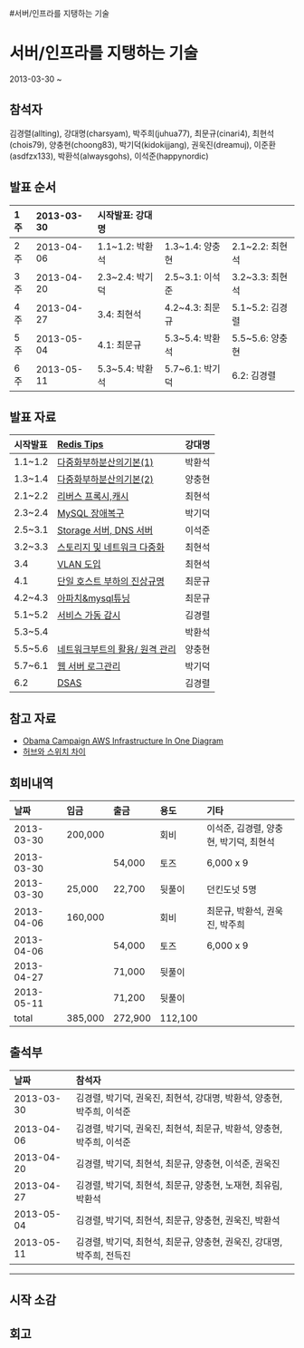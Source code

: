 #서버/인프라를 지탱하는 기술

# 서버/인프라를 지탱하는 기술 #

2013-03-30 ~

## 참석자 ##
김경렬(allting),
강대명(charsyam),
박주희(juhua77),
최문규(cinari4),
최현석(chois79),
양충현(choong83),
박기덕(kidokijjang),
권욱진(dreamuj),
이준환(asdfzx133),
박환석(alwaysgohs),
이석준(happynordic)


## 발표 순서 ##
| 1주 | 2013-03-30 | 시작발표: 강대명 |  |   |
|:---|:-----------|:----------|:-|:--|
| 2주 | 2013-04-06 | 1.1~1.2: 박환석 | 1.3~1.4: 양충현 | 2.1~2.2: 최현석 |
| 3주 | 2013-04-20 | 2.3~2.4: 박기덕 | 2.5~3.1: 이석준 | 3.2~3.3: 최현석|
| 4주 | 2013-04-27 | 3.4: 최현석  | 4.2~4.3: 최문규 | 5.1~5.2: 김경렬 |
| 5주 | 2013-05-04 | 4.1: 최문규  | 5.3~5.4: 박환석 | 5.5~5.6: 양충현 |
| 6주 | 2013-05-11 | 5.3~5.4: 박환석 | 5.7~6.1: 박기덕 |  6.2: 김경렬 |

## 발표 자료 ##
| 시작발표 | [Redis Tips](http://www.slideshare.net/charsyam2/redis-ndc2013)| 강대명 |
|:-----|:---------------------------------------------------------------|:----|
| 1.1~1.2 | [다중화부하분산의기본(1)](http://www.slideshare.net/alwaysgo/basis-of-composing-server-and-infra) | 박환석 |
| 1.3~1.4 |[다중화부하분산의기본(2)](http://www.slideshare.net/choong83/1314-18269923)  | 양충현 |
| 2.1~2.2 |[리버스 프록시,캐시](http://www.slideshare.net/HyeonSeokChoi/212-18339175)  | 최현석 |
| 2.3~2.4 | [MySQL 장애복구](http://www.slideshare.net/kidoki/my-sql-19161880)  | 박기덕 |
| 2.5~3.1 | [Storage 서버, DNS 서버](http://www.slideshare.net/combatrav/pt-20439459) | 이석준 |
| 3.2~3.3 |[스토리지 및 네트워크 다중화](http://www.slideshare.net/HyeonSeokChoi/3-2-3)  | 최현석 |
| 3.4  | [VLAN 도입](http://www.slideshare.net/HyeonSeokChoi/34-20376358) | 최현석 |
| 4.1  | [단일 호스트 부하의 진상규명](http://www.slideshare.net/cinari4/41-20513189)  | 최문규 |
| 4.2~4.3 |[아파치&mysql튜닝](http://www.slideshare.net/slideshow/embed_code/20189931)| 최문규 |
| 5.1~5.2 |[서비스 가동 감시](http://goo.gl/MEXwF)                                | 김경렬 |
| 5.3~5.4 |                                                                | 박환석 |
| 5.5~5.6 |[네트워크부트의 활용/ 원격 관리](http://www.slideshare.net/choong83/5556-20479804)  | 양충현 |
| 5.7~6.1 |[웹 서버 로그관리](http://www.slideshare.net/kidoki/ss-20931395)       | 박기덕 |
| 6.2  |[DSAS](http://www.slideshare.net/allting/dsas-20990142)         | 김경렬 |

## 참고 자료 ##

  * [Obama Campaign AWS Infrastructure In One Diagram](http://awsofa.info/)
  * [허브와 스위치 차이](http://en.wikipedia.org/wiki/Network_switch#Layer_1_.28Hubs_versus_higher-layer_switches.29)

## 회비내역 ##

| 날짜 | 입금 | 출금 | 용도 | 기타 |
|:---|:---|:---|:---|:---|
| 2013-03-30 | 200,000  |    | 회비 | 이석준, 김경렬, 양충현, 박기덕, 최현석   |
| 2013-03-30 |    | 54,000 | 토즈 | 6,000 x 9   |
| 2013-03-30 | 25,000 | 22,700 | 뒷풀이 | 던킨도넛 5명 |
| 2013-04-06 |  160,000 |    | 회비 | 최문규, 박환석, 권욱진, 박주희   |
| 2013-04-06 |    | 54,000  | 토즈 | 6,000 x 9   |
| 2013-04-27 |    | 71,000  | 뒷풀이 |    |
| 2013-05-11 |    | 71,200  | 뒷풀이 |    |
| total | 385,000  | 272,900  |  112,100   |    |


## 출석부 ##
| 날짜 | 참석자 |
|:---|:----|
| 2013-03-30 | 김경렬, 박기덕, 권욱진, 최현석, 강대명, 박환석, 양충현, 박주희, 이석준  |
| 2013-04-06 | 김경렬, 박기덕, 권욱진, 최현석, 최문규, 박환석, 양충현, 박주희, 이석준  |
| 2013-04-20 | 김경렬, 박기덕, 최현석, 최문규, 양충현, 이석준, 권욱진  |
| 2013-04-27 | 김경렬, 박기덕, 최현석, 최문규, 양충현, 노재현, 최유림, 박환석  |
| 2013-05-04 | 김경렬, 박기덕, 최현석, 최문규, 양충현, 권욱진, 박환석  |
| 2013-05-11 | 김경렬, 박기덕, 최현석, 최문규, 양충현, 권욱진, 강대명, 박주희, 전득진  |



---


## 시작 소감 ##


## 회고 ##